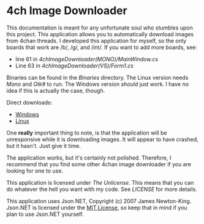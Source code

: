 # 4ch Image Downloader
This documentation is meant for any unfortunate soul who stumbles upon this project. This application allows you to automatically download images from 4chan threads. I developed this application for myself, so the only boards that work are /b/, /g/, and /int/. If you want to add more boards, see:
<ul>
  <li>line 61 in <em>4chImageDownloader(MONO)/MainWindow.cs</em></li>
  <li>Line 63 in <em>4chImageDownloader(VS)/Form1.cs</em>
</ul>

Binaries can be found in the <em>Binaries</em> directory. The Linux version needs <em>Mono</em> and <em>Gtk#</em> to run. The Windows version <em>should</em> just work. I have no idea if this is actually the case, though.

Direct downloads:
<ul>
  <li><a href="https://drive.google.com/file/d/0B8sLdDVOq1H0UUw3Z3FIbHFvek0/view?usp=sharing">Windows</a></li>
  <li><a href="https://drive.google.com/file/d/0B8sLdDVOq1H0aFdKMUt6b1JUS3c/view?usp=sharing">Linux</a></li>
</ul>

One <strong>really</strong> important thing to note, is that the application will be unresponsive while it is downloading images. It will appear to have crashed, but it hasn't. Just give it time.

The application works, but it's certainly not polished. Therefore, I recommend that you find some other 4chan image downloader if you are looking for one to use.

This application is licensed under <em>The Unlicense</em>. This means that you can do whatever the hell you want with my code. See <em>LICENSE</em> for more details.

This application uses Json.NET, Copyright (c) 2007 James Newton-King. Json.NET is licensed under the <a href="https://github.com/JamesNK/Newtonsoft.Json/blob/master/LICENSE.md">MIT License</a>, so keep that in mind if you plan to use Json.NET yourself.
